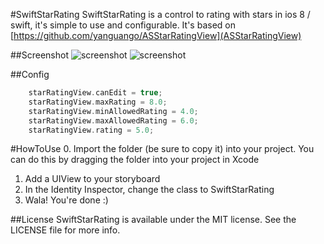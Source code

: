 #SwiftStarRating
SwiftStarRating is a control to rating with stars in ios 8 / swift, it's simple to use and configurable. It's based on [https://github.com/yanguango/ASStarRatingView](ASStarRatingView)

##Screenshot
![screenshot](http://f.cl.ly/items/1j3p3T3T450V3b3Z260B/Screen%20Shot%202012-01-16%20at%20%E4%B8%8B%E5%8D%884.01.24.png "screenshot #1")
![screenshot](http://s23.postimg.org/4mxwc85cr/i_OS_Simulator_Screen_Shot_Nov_22_2014_11_00_41.png "screenshot #2")

##Config
``` swift
	starRatingView.canEdit = true;
	starRatingView.maxRating = 8.0;
	starRatingView.minAllowedRating = 4.0;
	starRatingView.maxAllowedRating = 6.0;
	starRatingView.rating = 5.0;
```
#HowToUse
0. Import the folder (be sure to copy it) into your project. You can do this by dragging the folder into your project in Xcode
1. Add a UIView to your storyboard
2. In the Identity Inspector, change the class to SwiftStarRating
2. Wala! You're done :) 

##License
SwiftStarRating is available under the MIT license. See the LICENSE file for more info.